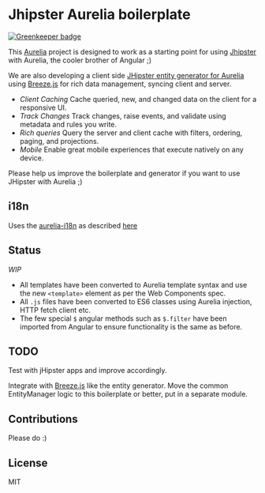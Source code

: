# Jhipster Aurelia boilerplate

[![Greenkeeper badge](https://badges.greenkeeper.io/kristianmandrup/jhipster-aurelia-boilerplate.svg)](https://greenkeeper.io/)

This [Aurelia](aurelia.io) project is designed to work as a starting point for using [Jhipster](https://jhipster.github.io) with Aurelia, the cooler brother of Angular ;)

We are also developing a client side [JHipster entity generator for Aurelia](https://github.com/kristianmandrup/aurelia-breeze-hipster-entity-generator)
using [Breeze.js](breezejs.com) for rich data management, syncing client and server.

- *Client Caching* Cache queried, new, and changed data on the client for a responsive UI.
- *Track Changes* Track changes, raise events, and validate using metadata and rules you write.
- *Rich queries* Query the server and client cache with filters, ordering, paging, and projections.
- *Mobile* Enable great mobile experiences that execute natively on any device.

Please help us improve the boilerplate and generator if you want to use JHipster with Aurelia ;)

## i18n

Uses the [aurelia-i18n](https://github.com/aurelia/i18n) as described [here](https://mttmccb.github.io/starting-with-aurelia-i18n/)

## Status

*WIP*

- All templates have been converted to Aurelia template syntax and use the new `<template>` element as per the Web Components spec.
- All `.js` files have been converted to ES6 classes using Aurelia injection, HTTP fetch client etc.
- The few special `$` angular methods such as `$.filter` have been imported from Angular to ensure functionality is the same as before.

## TODO

Test with jHipster apps and improve accordingly.

Integrate with [Breeze.js](breezejs.com) like the entity generator. Move the common EntityManager logic to this boilerplate or better, put in a separate module.

## Contributions

Please do :)

## License

MIT   
